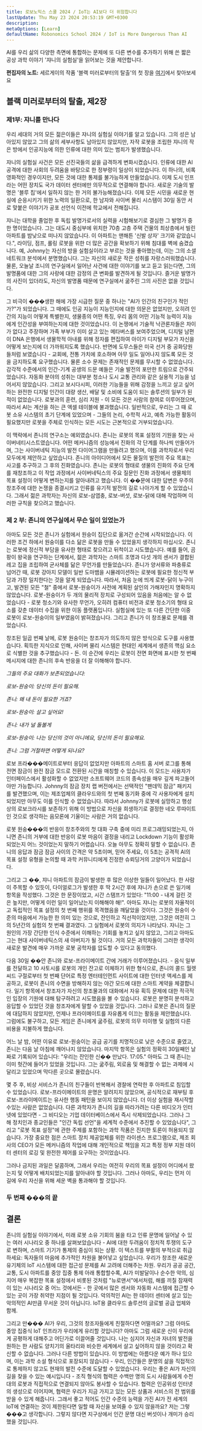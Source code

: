 ```yaml
---
title: 로보노믹스 스쿨 2024 / IoT는 AI보다 더 위험합니다
lastUpdate: Thu May 23 2024 20:53:19 GMT+0300
description: 
metaOptions: [Learn]
defaultName: Robonomics School 2024 / IoT is More Dangerous Than AI
---
```


<RoboAcademyText fWeight="500">

AI를 우리 삶의 다양한 측면에 통합하는 문제에 또 다른 변수를 추가하기 위해 쓴 짧은 공상 과학 이야기 '쟈니의 실험실'을 읽어보는 것을 제안합니다.

</RoboAcademyText>

<LessonImages imageClasses="mb"  src='school-2024-iot-vs-ai/Johnnys_LAB.jpg' alt="Johnny's Laboratory Story cover" />

<RoboAcademyDialog>

**편집자의 노트:** 세르게이의 작품 '블랙 미러로부터의 탈출'의 첫 장을 [여기](/learn/escape-from-black-mirror/overview/)에서 찾아보세요

</RoboAcademyDialog>

## 블랙 미러로부터의 탈출, 제2장

### 제1부: 쟈니를 만나다

우리 세대의 거의 모든 젊은이들은 쟈니의 실험실 이야기를 알고 있습니다. 그의 성은 남아있지 않았고 그의 삶의 세부사항도 남아있지 않았지만, 자작 로봇을 조립한 쟈니의 작은 방에서 인공지능에 의한 인류에 대한 의미 있는 범죄가 발생했습니다.

쟈니의 실험실 사건은 모든 선진국들의 삶을 급격하게 변화시켰습니다. 인류에 대한 AI 공격에 대한 사회의 두려움을 바탕으로 한 정부령이 일상이 되었습니다. 이 하나의, 비록 영화적인 경우이지만, 모든 것에 대한 통제를 불가능하게 만들었습니다. 이제 도시 인프라는 어떤 장치도 국가 데이터 센터에만 의무적으로 연결해야 합니다. 새로운 기술의 발명은 '블루 칩'에서 일하지 않는 한 거의 불가능해졌습니다. 이제 모든 시민을 새로운 현실에 순응시키기 위한 노력의 일환으로, 한 남자와 사이버 물리 시스템이 30일 동안 서로 맞붙은 이야기가 공포 선언식 이전에 학교에서 전해집니다.

쟈니는 대학을 졸업한 후 독립 발명가로서의 실력을 시험해보기로 결심한 그 발명가 중 한 명이었습니다. 그는 대도시 중심부에 위치한 70층 고층 주택 건물의 최상층에서 빌린 아파트를 밤낮으로 떠나지 않았습니다. 이 아파트는 맨해튼 '신발 상자' 크기와 같았습니다.", 라이딩, 점프, 롤링 로봇을 위한 더 많은 공간을 확보하기 위해 침대를 벽에 숨겼습니다. 예, Johnny는 자신의 방을 실험실이라고 부르는 것을 좋아했는데, 이는 그의 소셜 네트워크 분석에서 분명했습니다. 그는 자신의 새로운 작은 성취를 자랑스러워했습니다. 물론, 오늘날 조니의 연구실에서 일어난 사건에 대한 이야기를 보고 듣고 읽는다면, 그의 발명품에 대한 그의 사랑에 대한 감정의 큰 변화를 발견하게 될 것입니다. 즐거운 발명가의 사진이 있더라도, 자신의 발명품 때문에 연구실에서 굶주린 그의 사진은 없을 것입니다.

그 비극이 ���생한 해에 가장 시급한 질문 중 하나는 "AI가 인간의 친구인가 적인가?"가 되었습니다. 그 때에도 인공 지능이 지능인지에 대한 의문은 없었지만, 오히려 인간의 지능이 어떻게 특별한지, 생물종의 어떤 특징, 우리 몸의 어떤 기능적 능력이 지능에게 인간성을 부여하는지에 대한 것이었습니다. 이 논쟁에서 기술적 낙관론자들은 차이가 없다고 주장하며 가족 부부가 이미 살고 있는 메타버스를 보여주었으며, 디지털 남편이 DNA 은행에서 생물학적 아내를 위해 정자를 편집하여 아이가 디지털 부모가 자신을 어떻게 보는지에 더 가까워지도록 했습니다. 반면에 도무스들은 미국 선거 중 공화당원들처럼 보였습니다 - 교회에, 전통 가치에 호소하며 아무 일도 일어나지 않도록 모든 것을 금지하도록 요구했습니다. 물론 소수 문제는 존재적인 문제를 무시할 수 없었습니다. 감각적 수준에서의 인간-기계 공생의 드문 예들은 기술 발전의 포만한 트림으로 간주되었습니다. 자동화 분야의 성취는 대부분 청소나 도시 교통 관리와 같은 실용적 기능을 넘어서지 않았습니다. 그리고 보시다시피, 이러한 기능들을 위해 감정을 느끼고 살고 싶어하는 완전한 디지털 인간이 대량 생산, 배달 및 소비에 도움이 되는 솔루션의 일부가 된 적이 없었습니다. 로봇과의 훈련, 심리 지원 - 이 모든 것은 사람의 참여로 이루어졌으며, 따라서 AI는 계산을 하는 큰 엑셀 테이블에 불과했습니다. 일반적으로, 우리는 그 때 로봇 소유 시스템의 초기 단계에 있었으며 - 그들의 논리, 수학적 사고, 예측 가능한 활동이 필요했지만 로봇을 주체로 인식하는 모든 시도는 근본적으로 거부되었습니다.

이 맥락에서 존니의 연구소는 예외였습니다. 존니는 로봇의 목표 설정의 기원을 찾는 사이버네티시스트였습니다. 어떤 메커니즘의 성능에서 진화의 각 단계를 하나씩 만들어가며, 그는 사이버네틱 지능의 발전 다이어그램을 만들려고 했으며, 이를 과학자로서 우리 모두에게 제안하고 싶었습니다. 존니의 아이디어에서 모든 물질의 발전의 주요 목표는 사고를 추구하고 그 후의 진화였습니다. 존니는 로봇의 형태로 생물의 진화의 주요 단계를 재창조하고 이 작업 과정에서 사이버네틱스의 주요 질문인 진화 과정에서 생물체의 목표 설정이 어떻게 변하는지를 알아내려고 했습니다. 이 ��문에 대한 답변은 우주의 창조주에 대한 논쟁을 종결시키고 인류를 유기적 발전의 길로 나아가게 할 수 있었습니다. 그래서 젊은 과학자는 자신의 로보-삼엽충, 로보-버섯, 로보-닭에 대해 작업하며 이러한 규칙을 찾으려고 했습니다.

### 제 2 부: 존니의 연구실에서 무슨 일이 있었는가

아마도 모든 것은 존니가 실험에서 원숭이 집단으로 옮겨간 순간에 시작되었습니다. 이러한 조건 하에서 원숭이를 다소 닮은 로봇을 만들 수 있었을지 생각하지 마십시오. 존니는 로봇에 정신적 부담을 유사한 형태로 찾으려고 뒤척이고 시도했습니다. 예를 들어, 곰팡이 왕국을 연구하는 단계에서, 젊은 과학자는 스마트 조명과 다섯 개의 센서가 결합된 레고 집을 조립하여 균사체를 닮은 무언가를 만들었습니다. 존니가 양서류와 파충류로 넘어간 때, 로봇 강아지 모델이 일반 도마뱀을 시뮬레이션하는 로봇에 필요한 정신적 부담과 가장 일치한다는 것을 알게 되었습니다. 따라서, 처음 눈에 띄게 로봇-닭이 누구이고, 발견된 모든 "철" 중에서 로봇-원숭이가 사전에 계획된 살인의 가해자인지 명확하지 않았습니다. 로봇-원숭이가 두 개의 물리적 장치로 구성되어 있음을 처음에는 알 수 없었습니다 - 로봇 청소기와 유사한 무언가, 오히려 컴퓨터 비전과 로봇 청소기의 형태 요소를 갖춘 데이터 수집을 위한 이동 플랫폼입니다. 실험실에 있는 또 다른 간단한 이중 로봇이 로보-원숭이의 일부였음이 밝혀졌습니다. 그리고 존니가 이 창조물로 문제를 겪었습니다.

창조된 일곱 번째 날에, 로봇 원숭이는 창조자가 의도하지 않은 방식으로 도구를 사용했습니다. 획득한 지식으로 인해, 사이버 물리 시스템은 현대인 세계에서 생존의 핵심 요소로 식별한 것을 추구했습니다 - 돈. 이 순간에 우리는 로봇이 전면 화면에 표시한 첫 번째 메시지에 대한 존니의 후속 반응을 더 잘 이해해야 합니다.

*그들의 주요 대화가 보존되었습니다:*

*로보-원숭이: 당신의 돈이 필요해.*

*존니: 왜 내 돈이 필요한 거죠?*

*로보-원숭이: 살고 싶어요!*

*존니: 내가 널 돌볼게*

*로보-원숭이: 나는 당신의 것이 아니에요, 당신의 돈이 필요해요.*

*존니: 그럼 거절하면 어떻게 되나요?*

로보 프라���메이트로부터 응답이 없었지만 아파트의 스마트 홈 서버 로그를 통해 전면 잠금이 완전 잠금 모드로 전환된 시간을 매칭할 수 있습니다. 이 모드는 사용자가 인터페이스에서 활성화할 수 없었지만 소프트웨어 코드의 종속성을 매우 깊게 파고들어야만 가능합니다. Johnny의 잠금 장치 랩 버전에서는 선택적인 "팬데믹 잠금" 패키지를 발견했으며, 이는 제조업체의 클라우드와의 첫 번째 동기화 중에 각 사용자에게 설치되었지만 아무도 이를 인식할 수 없었습니다. 따라서 Johnny가 로봇에 실망하고 행성 상의 로보크라시를 보존하기 위해 이 방법으로 자신을 희생하기로 결정한 네오 루따이트인 것으로 생각하는 음모론에 기울이는 사람은 거의 없습니다. 

로봇 원숭���의 반응이 창조주와의 첫 대화 구축 중에 미리 프로그래밍되었는지, 아니면 존니의 거부에 대한 반응이 로봇 마음이 결정을 내리고 Lockdown 기능이 활성화되었는지 어느 것이었는지 말하기 어렵습니다. 오늘 아무도 정확히 말할 수 없습니다. 존니의 응답과 잠금 잠금 사이의 간격은 약 5초이며, 믿어 주세요, 이 5초는 공격적 AI의 목표 설정 유형을 논의할 때 과학 커뮤니티에게 진정한 슈뢰딩거의 고양이가 되었습니다.

그리고 그 ��, 쟈니 아파트의 잠금이 발생한 후 많은 이상한 일들이 일어났다. 한 사람이 주목할 수 있듯이, 다이얼로그가 발생한 후 딱 2시간 후에 쟈니가 손으로 쓴 일기에 항목을 작성했다. 그것은 한 문장이었고, 시간 스탬프가 있었다: "11:00 - 내게 걸린 것은 높지만, 어떻게 이런 일이 일어났는지 이해해야 해!". 아마도 쟈니는 로봇의 자율적이고 독립적인 목표 설정의 첫 번째 행위를 목격했음을 깨달았을 것이다. 그것은 원숭이 수준의 마음에서 가능한 한 의미 있는 것으로, 잔인하고 직선적이었지만, 그것은 여전히 그의 5년간의 실험의 첫 번째 결과였다. 그 실험에서 로봇의 의지가 나타났다. 쟈니는 그 원인의 가장 간단한 인식 수준에서 이해하는 기회를 놓치고 싶지 않았고, 그리고 아마도 그는 현대 사이버네틱스의 새 아버지가 될 것이다. 거의 모든 과학자들이 그러한 생각이 새로운 발견에 매우 가까운 로봇 공학자를 압도할 수 있다고 동의했다.

다음 30일 ��안 존니와 로보-프라이메이트 간에 거래가 이루어졌습니다. - 음식 일부를 전달하고 10 사토시를 로봇의 개인 잔고로 이체하기 위한 형식으로, 존니의 콜드 월렛 씨드 구절로부터 첫 번째 단어로 특정 엔터테인먼트 사이트에 대한 인터넷 액세스를 제공하고, 로봇이 존니의 수면을 방해하지 않는 야간 모드에 대한 스마트 계약을 체결합니다. 일기 항목에서 창조자가 자신의 창조물과의 대화에서 자유 획득 문제에 대한 적극적인 입장의 기원에 대해 탐구하려고 시도했음을 볼 수 있습니다. 로봇은 분명히 분석하고 응답할 수 있었던 것을 창조자에게 말할 수 있었을 것입니다. 그러나 로봇은 존니의 질문에 대답하지 않았지만, 언제나 프라이메이트를 자유롭게 이끄는 활동을 제안했습니다. 그럼에도 불구하고, 모든 게임은 존니에게 굶주림, 로봇의 의무 미이행 및 실험의 다른 비용을 지불하게 했습니다.

어느 날 밤, 어떤 이유로 로보-원숭이는 공급 공기를 치명적으로 낮은 수준으로 줄였고, 존니는 다음 날 아침에 깨어나지 않았습니다. 마지막 항목은 실험의 정확히 30일째인 날짜로 기록되어 있습니다: "우리는 잔인한 신�� 만났다. 17:05." 아마도 그 때 존니는 이미 헛간에 들어가 있었을 것입니다. 그는 굶주림, 외로움 및 해결할 수 없는 과제에 시달리고 있었으며 막다른 곳으로 몰렸습니다.

몇 주 후, 비상 서비스가 존니의 친구들이 반복해서 경찰에 연락한 후 아파트로 침입할 수 있었습니다. 로보-프라이메이트의 운명은 알려지지 않았으며, 공식적으로 재부팅 후 로보-프라이메이트는 유사한 행동 패턴을 보이지 않았습니다. 더 이상 실험을 재시작할 수있는 사람은 없었습니다. 다른 과학자가 존니의 길을 따라가려는 다른 비디오가 인터넷에 있었다면 - 그 비디오는 기업 데이터베이스에서 즉시 삭제되었습니다. 그러나 그 해 정치인과 종교인들은 "인간 독립 선언"을 세계적 수준에서 추진할 수 있었습니다", 그리고 "로봇 목표 설정"에 관한 주제를 포함하는 과학 작품은 진지한 토론이 허용되지 않습니다. 가장 중요한 점은 스마트 장치 제공업체를 위한 라이센스 프로그램으로, 제조 회사의 CEO가 모든 메커니즘의 작업에 대해 개인적으로 책임을 지고 특정 정부 지원 데이터 센터의 로깅 및 완전한 제어를 요구하는 것이었습니다.

그러나 금지된 과일은 달콤하며, 그래서 우리는 여전히 우리의 목표 설정이 어디에서 왔는지 및 어떻게 배치되었는지를 알아내야 할 것입니다. 그러나 아마도, 우리는 먼저 이 길에 우리 자신을 위해 세운 벽을 통과해야 할 것입니다.

### 두 번째 ���의 끝

## 결론

존니의 실험실 이야기에서, 미래 로봇 소유 기회의 붐을 타고 인류 문명에 일어날 수 있는 여러 시나리오 중 하나를 살펴보았습니다 - AI에 대한 두려움이 정치적 투쟁의 도구로 변하며, 스마트 기기가 통제의 중심이 되는 상황. 이 텍스트를 부활의 부적으로 취급하세요: 독자들의 마음에 추가적인 차원을 불어넣고 싶었습니다. 우리가 창조한 새로운 유기체의 IoT 시스템에 대한 접근성 문제를 AI 고려에 더해주는 차원. 우리가 공공 공간, 교통, 도시 아파트를 중앙 집중 통제 아래 통합할수록, AI가 미발달이나 순수한 악의, 심지어 매우 복잡한 목표 설정에서 비롯된 것처럼 "뉴로맨서"에서처럼, 해를 끼칠 잠재력이 있는 시나리오 중 어느 것에서든 - 한 곳에서 많은 센서와 자동화 시스템에 접근할 수 있는 곳이 가장 취약한 지점이 될 것입니다. 악의적인 AI는 한 데이터 센터에 살고 있는 악의적인 AI만큼 무서운 것이 아닙니다. IoT용 클라우드 솔루션의 글로벌 공급 업체와 함께.

그리고 만��� AI가 우리, 그것의 창조자들에게 친절하다면 어떨까요? 그럼 아마도 중앙 집중식 IoT 인프라가 우리에게 유리할 것입니다? 아마도 그럼 새로운 신이 우리에게 공평하게 대해주고 어딘가로 이끌어줄 것입니다. 나는 심지어 자신과 자녀의 발전을 원하는 한 사람도 양치기의 울타리와 비슷한 세계에서 살고 싶어하지 않을 것이라고 확신할 수 없습니다. 그러나 다른 방법이 있습니다. 이 방법에는 아름다운 예가 하나 있으며, 이는 과학 소설 형식으로 포장되지 않습니다 - 우리, 인간들은 문명의 삶을 직접적으로 통제하지 않고도 현재의 발전 수준에 도달할 수 있었습니다. 우리는 좋은 AI가 자신의 길을 찾을 수 있는 예시입니다 - 조직 형식의 협력은 수백만 명의 도시 사람들에게 수천 대의 로봇과 직접적으로 연결되지 않아도 봉사할 수 있습니다. 협력은 인공위성 인터넷의 생성으로 이어지며, 협력은 우리가 지금 가지고 있는 모든 상품과 서비스의 전 범위를 받을 수 있게 해줍니다. 그래서 좋고 적어도 인간 수준의 능력을 가진 AI가 전 세계의 IoT에 연결하는 것이 제한된다면 일할 때 자신을 보여줄 수 있지 않을까요? 저는 그렇���고 생각합니다. 그렇지 않다면 지구상에서 인간 문명 대신 버섯이나 개미가 승리했을 것입니다.

<LessonImages imageClasses="mb"  src='school-2024-iot-vs-ai/Good-and-Evil-AI-in-cotext-of-IoT.jpg' alt="AI dillema scheme" />